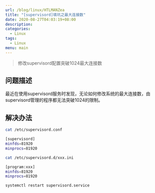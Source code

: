 ```yaml
---
url: /blog/linux/HTLMANZea
title: "[supervisord]填坑之最大连接数"
date: 2020-08-27T04:03:19+08:00
description:
categories:
  - Linux
tags:
  - Linux
menu: main
---
```


> 修改supervisord配置突破1024最大连接数

## 问题描述

最近在使用supervisord服务时发现，无论如何修改系统的最大连接数，由supervisord管理的程序都无法突破1024的限制。

## 解决办法

```bash
cat /etc/supervisord.conf

[supervisord]
minfds=81920
minprocs=81920

cat /etc/supervisord.d/xxx.ini

[program:xxx]
minfds=81920
minprocs=81920

systemctl restart supervisord.service
```
